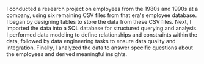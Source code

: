 I conducted a research project on employees from the 1980s and 1990s at a company, using six remaining CSV files from that era's employee database. 
I began by designing tables to store the data from these CSV files.
Next, I imported the data into a SQL database for structured querying and analysis. I performed data modeling to define relationships and constraints within the data, followed by data engineering tasks to ensure data quality and integration. 
Finally, I analyzed the data to answer specific questions about the employees and derived meaningful insights.
